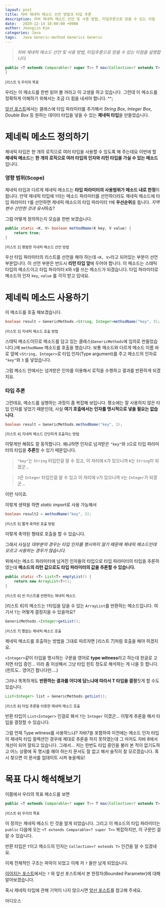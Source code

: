 ```yaml
---
layout: post
title: 자바 제네릭 메소드 선언 방법과 타입 추론
description: 자바 제네릭 메소드 선언 및 사용 방법, 타입추론으로 얻을 수 있는 이점
date:   2020-12-14 18:00:00 +0900
author: Jeongjin Kim
categories: Java
tags:	Java Generic-method Generics Generic 
---
```

> _자바 제네릭 메소드 선언 및 사용 방법, 타입추론으로 얻을 수 있는 이점을 설명합니다._


```java
public <T extends Comparable<? super T>> T max(Collection<? extends T> col){
}
```
<sub>[리스트 1] 우리의 목표</sub>

우리는 이 메소드를 한번 읽어 볼 꺼라고 이 고생을 하고 있습니다. 그런데 이 메소드를 정확하게 이해하기 위해서는 조금 더 힘을 내셔야 합니다. ^^;

[앞선 포스트](/java/2020/12/09/java-generic-class.html)에서는 클래스에 타입 파라미터를 추가해서 *String Box, Integer Box, Double Box* 등 원하는 데이터 타입을 넣을 수 있는 **제네릭 타입**을 만들었습니다. 

# 제네릭 메소드 정의하기

제네릭 타입은 한 개의 로직으로 여러 타입을 사용할 수 있도록 해 주는데요 이번에 할 **제네릭 메소드**는 **한 개의 로직으로 여러 타입의 인자와 리턴 타입을 가실 수 있는 메소드**입니다.

### 영향 범위(Scope)
제네릭 타입과 다르게 제네릭 메소드는 **타입 파라미터의 사용범위가 메소드 내로 한정**이 됩니다. 만약 제네릭 타입에 `T`라는 메소드 파라미터를 선언하더라도 제네릭 메소드에 타입 파라미터 `T`를 선언하면 제네릭 메소드의 타입 파라미터 `T`에 **우선순위**를 둡니다. *지역변수 선언한 것과 유사*하죠?

그럼 어떻게 정의하는지 모습을 한번 보겠습니다.

```java
public static <K, V> boolean methodName(K key, V value) {
    return true;
}
```
<sub>[리스트 2] 평범한 지네릭 메소드 선언 방법</sub>


우선 타입 파라미터의 리스트를 선언을 해야 하는데 `<K, V>`라고 되어있는 부분이 선언 부분입니다.  이 선언 부분은 반드시 **리턴 타입 앞**에 두어야 합니다.  이 메소드는 스태틱 타입의 메소드이고 타입 파라미터 `K`와 `V`를 쓰는 메소드가 되겠습니다. 타입 파라미터로 메소드의 인자 `key`, `value` 를 각각 받고 있네요.

# 제네릭 메소드 사용하기

이 메소드를 호출 해보겠습니다.

```java
boolean result = GenericMethods.<String, Integer>methodName("key", 3);
```
<sub>[리스트 3] 지네릭 메소드 호출 방법</sub>



스태틱 메소드이므로 메소드를 담고 있는 클래스(`GenericMethods`에 임의로 만들었습니다.)에 `methodName` 메소드를 호출을 했습니다. 보통 메소드와 다르게 메소드 이름 바로 앞에 `<String, Integer>`로 타입 인자(Type argument)를 주고 메소드의 인자로 `"key"`와 `3` 를 넣었습니다.

그럼 메소드 안에서는 넘겨받은 인자를 이용해서 로직을 수행하고 결과를 반환하게 되겠지요. 

### 타입 추론

그런데요, 메소드를 실행하는 과정이 좀 복잡해 보입니다. 평소에는 잘 사용하지 않은 타입 인자를 넣었기 때문인데, 사실 **여기 호출에서는 인자를 명시적으로 넣을 필요는 없습니다**.

```java
boolean result = GenericMethods.methodName("key", 3);
```
<sub>[리스트 4] 지네릭 메소드 간단하게 호출하는 방법</sub>


이렇게만 해줘도 잘 동작합니다.  왜냐하면 인자로 넘겨받은 `"key"`와 `3`으로 타입 파라미터의 타입을 **추론**할 수 있기 때문입니다. 

>`"key"`는 `String` 타입인걸 알 수 있고, 이 자리에 `K`가 있으니까 `K`는 `String`이 되겠군...

>`3`은 `Integer` 타입인걸 알 수 있고 이 자리에 `V`가 있으니까 `V`는 `Integer`가 되겠군...

이런 식이죠.

이렇게 생략을 하면 *static import*로 사용 가능해서 

```java
boolean result2 = methodName("key", 3);
```
<sub>[리스트 5] 짧게 축약된 호출 방법</sub>



이렇게 축약된 형태로 호출을 할 수 있습니다.

그래서 사실상 *대부분의 경우는 타입 인자를 명시하지 않기 때문에 제네릭 메소드인데 모르고 사용하는 경우가 많습니다.*

위에서는 메소드 파라미터에 넘겨진 인자들의 타입으로 타입 파라미터의 타입을 추론하였는데 **메소드의 리턴 값으로도 타입 파라미터의 값을 추론할 수 있습니다.**

```java
public static <T> List<T> emptyList() {
    return new ArrayList<T>();
}
```
<sub>[리스트 6] 빈 리스트를 반환하는 제네릭 메소드</sub>



[리스트 6]의 메소드는 `T`타입을 담을 수 있는 `ArrayList`를 반환하는 메소드입니다. 여기서 `T`는 어떻게 결정지을 수 있을까요?

```java
GenericMethods.<Integer>getList();
```
<sub>[리스트 7] 짤없는 제네릭 메소드 호출</sub>


제네릭 메소드를 호출하는 방법을 그대로 따르자면 [리스트 7]처럼 호출을 해야 하겠지요.

`<Integer>`같이 타입을 명시하는 구문을 영어로 **type witness**라고 하는데 한글로 고치면 타입 증인... 이라 좀 이상해서 그냥 타입 힌트 정도로 해석하는 게 나을 듯 합니다.(힌트도.. 영어긴 합니다만....)

 그러나 똑똑하게도 **반환하는 결과를 어디에 담느냐에 따라서 T 타입을 결정**짓게 할 수도 있습니다.

```java
List<Integer> list = GenericMethods.getList();
```
<sub>[리스트 8] 타입 추론을 이용한 제네릭 메소드 호출</sub>


반환 타입이 `List<Integer>` 인걸로 봐서 `T`는 `Integer` 이겠군... 이렇게 추론을 해서 타입을 결정할 수 있습니다.

그럼 언제 Type witness를 사용하느냐? 자바7을 포함하여 이전에는 메소드 인자 타입이 제네릭 타입 컬렉션인 경우에 제대로 추론을 하지 못하였는데 그 마저도 자바 8에서 개선이 되어 잘되고 있습니다. 그래서... 저는 한번도 타입 증인을 불러 본 적이 없기도하고 어느 상황에 꼭 명시를 해야 하는지 문서도 잘 없고 해서 솔직히 잘 모르겠습니다. 혹시 찾으면 이 문서를 업데이트 시켜 놓을께요!


# 목표 다시 해석해보기

이쯤에서 우리의 목표 메소드를 보면

```java
public <T extends Comparable<? super T>> T max(Collection<? extends T> col)
```
<sub>[리스트 9] 우리의 목표</sub>


이 정의는 제네릭 메소드 인 것을 알게 되었습니다. 그리고 이 메소드의 타입 파라미터는 `public` 다음에 오는 `<T extends Comparable<? super T>>` 복잡하지만, 이 구문인 걸 알 수 있습니다.

반환 타입은 `T`이고 메소드의 인자는 `Collection<? extends T>` 인건을 알 수 있겠네요.

이제 전체적인 구조는 파악이 되었고 이제 저 `?` 들만 남게 되었습니다.

[이어지는 포스트](/java/2020/12/15/java-generic-wildcard.html)에서는 `?` 와 앞선 포스트에서 본 한정자(Bounded Parameter)에 대해 알아보겠습니다.


혹시 제네릭 타입에 관해 기억이 나지 않으시면 [앞선 포스트](/java/2020/12/09/java-generic-class.html)를 참고해 주세요.

아디오스




<script async src="https://pagead2.googlesyndication.com/pagead/js/adsbygoogle.js"></script>
<!-- 컨텐츠내 -->
<ins class="adsbygoogle"
     style="display:block"
     data-ad-client="ca-pub-3234744071843247"
     data-ad-slot="1671969273"
     data-ad-format="auto"
     data-full-width-responsive="true"></ins>
<script>
     (adsbygoogle = window.adsbygoogle || []).push({});
</script>